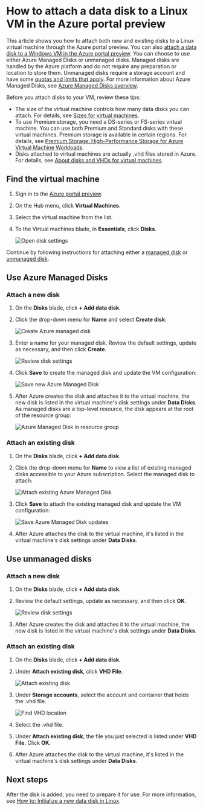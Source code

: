 <properties
    pageTitle="Attach a data disk to a Linux VM | Azure"
    description="How to attach new or existing data disk to a Linux VM in the Azure portal preview using the Resource Manager deployment model."
    services="virtual-machines-linux"
    documentationcenter=""
    author="cynthn"
    manager="timlt"
    editor=""
    tags="azure-resource-manager" />
<tags
    ms.assetid="5e1c6212-976c-4962-a297-177942f90907"
    ms.service="virtual-machines-linux"
    ms.workload="infrastructure-services"
    ms.tgt_pltfrm="vm-linux"
    ms.devlang="na"
    ms.topic="article"
    ms.date="03/07/2017"
    wacn.date=""
    ms.author="cynthn" />

# How to attach a data disk to a Linux VM in the Azure portal preview
This article shows you how to attach both new and existing disks to a Linux virtual machine through the Azure portal preview. You can also [attach a data disk to a Windows VM in the Azure portal preview](/documentation/articles/virtual-machines-windows-attach-disk-portal/). You can choose to use either Azure Managed Disks or unmanaged disks. Managed disks are handled by the Azure platform and do not require any preparation or location to store them. Unmanaged disks require a storage account and have some [quotas and limits that apply](/documentation/articles/azure-subscription-service-limits/#storage-limits). For more information about Azure Managed Disks, see [Azure Managed Disks overview](/documentation/articles/storage-managed-disks-overview/).

Before you attach disks to your VM, review these tips:

* The size of the virtual machine controls how many data disks you can attach. For details, see [Sizes for virtual machines](/documentation/articles/virtual-machines-linux-sizes/).
* To use Premium storage, you need a DS-series or FS-series virtual machine. You can use both Premium and Standard disks with these virtual machines. Premium storage is available in certain regions. For details, see [Premium Storage: High-Performance Storage for Azure Virtual Machine Workloads](/documentation/articles/storage-premium-storage/).
* Disks attached to virtual machines are actually .vhd files stored in Azure. For details, see [About disks and VHDs for virtual machines](/documentation/articles/storage-about-disks-and-vhds-linux/).

## Find the virtual machine
1. Sign in to the [Azure portal preview](https://portal.azure.cn/).
2. On the Hub menu, click **Virtual Machines**.
3. Select the virtual machine from the list.
4. To the Virtual machines blade, in **Essentials**, click **Disks**.
   
    ![Open disk settings](./media/virtual-machines-linux-attach-disk-portal/find-disk-settings.png)

Continue by following instructions for attaching either a [managed disk](#use-azure-managed-disks) or [unmanaged disk](#use-unmanaged-disks).

## Use Azure Managed Disks

### <a name="option-1-attach-a-new-disk"></a> Attach a new disk

1. On the **Disks** blade, click **+ Add data disk**.
2. Click the drop-down menu for **Name** and select **Create disk**:

    ![Create Azure managed disk](./media/virtual-machines-linux-attach-disk-portal/create-new-md.png)

3. Enter a name for your managed disk. Review the default settings, update as necessary, and then click **Create**.
   
   ![Review disk settings](./media/virtual-machines-linux-attach-disk-portal/create-new-md-settings.png)

4. Click **Save** to create the managed disk and update the VM configuration:

   ![Save new Azure Managed Disk](./media/virtual-machines-linux-attach-disk-portal/confirm-create-new-md.png)

5. After Azure creates the disk and attaches it to the virtual machine, the new disk is listed in the virtual machine's disk settings under **Data Disks**. As managed disks are a top-level resource, the disk appears at the root of the resource group:

   ![Azure Managed Disk in resource group](./media/virtual-machines-linux-attach-disk-portal/view-md-resource-group.png)

### <a name="option-2-attach-an-existing-disk"></a> Attach an existing disk
1. On the **Disks** blade, click **+ Add data disk**.
2. Click the drop-down menu for **Name** to view a list of existing managed disks accessible to your Azure subscription. Select the managed disk to attach:

   ![Attach existing Azure Managed Disk](./media/virtual-machines-linux-attach-disk-portal/select-existing-md.png)

3. Click **Save** to attach the existing managed disk and update the VM configuration:
   
   ![Save Azure Managed Disk updates](./media/virtual-machines-linux-attach-disk-portal/confirm-attach-existing-md.png)

4. After Azure attaches the disk to the virtual machine, it's listed in the virtual machine's disk settings under **Data Disks**.

## Use unmanaged disks

### Attach a new disk

1. On the **Disks** blade, click **+ Add data disk**.
2. Review the default settings, update as necessary, and then click **OK**.
   
    ![Review disk settings](./media/virtual-machines-linux-attach-disk-portal/attach-new.png)
3. After Azure creates the disk and attaches it to the virtual machine, the new disk is listed in the virtual machine's disk settings under **Data Disks**.

### Attach an existing disk
1. On the **Disks** blade, click **+ Add data disk**.
2. Under **Attach existing disk**, click **VHD File**.
   
    ![Attach existing disk](./media/virtual-machines-linux-attach-disk-portal/attach-existing.png)
3. Under **Storage accounts**, select the account and container that holds the .vhd file.
   
    ![Find VHD location](./media/virtual-machines-linux-attach-disk-portal/find-storage-container.png)
4. Select the .vhd file.
5. Under **Attach existing disk**, the file you just selected is listed under **VHD File**. Click **OK**.
6. After Azure attaches the disk to the virtual machine, it's listed in the virtual machine's disk settings under **Data Disks**.

## Next steps
After the disk is added, you need to prepare it for use. For more information, see [How to: Initialize a new data disk in Linux](/documentation/articles/virtual-machines-linux-classic-attach-disk/#initialize-a-new-data-disk-in-linux).